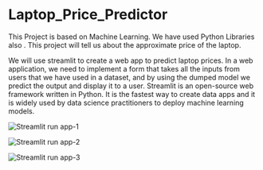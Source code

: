 # Laptop_Price_Predictor
This Project is based on Machine Learning.
We have used Python Libraries also .
This project will tell us about the approximate price of the laptop.

We will use streamlit to create a web app to predict laptop prices.
In a web application, we need to implement a form that takes all the inputs from users that we have used in a dataset, and by using the dumped model we predict the output and display it to a user.
Streamlit is an open-source web framework written in Python. It is the fastest way to create data apps and it is widely used by data science practitioners to deploy machine learning models.


![Streamlit run app-1](https://github.com/jatin8570/Laptop_Price_Predictor/assets/137681276/c638d73c-f9ed-433f-9bc6-d91435e1ce42)

![Streamlit run app-2](https://github.com/jatin8570/Laptop_Price_Predictor/assets/137681276/99b3d348-5d54-4e9f-96cb-f03f85e54c0f)

![Streamlit run app-3](https://github.com/jatin8570/Laptop_Price_Predictor/assets/137681276/f9cb84de-a3e6-4b11-9e09-9822522d9220)
